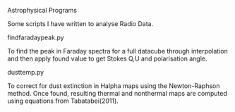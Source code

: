 Astrophysical Programs

Some scripts I have written to analyse Radio Data.

findfaradaypeak.py

To find the peak in Faraday spectra for a full datacube through interpolation and then apply found value to get Stokes Q,U and polarisation angle.

dusttemp.py

To correct for dust extinction in Halpha maps using the Newton-Raphson method.
Once found, resulting thermal and nonthermal maps are computed using equations from Tabatabei(2011).
